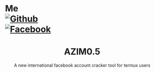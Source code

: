 # Me<br>[![Github](https://img.shields.io/badge/Github-AZIM--MAHMUD-green?style=flat-square&logo=github)](https://github.com/Azim-vau)<br> [![Facebook](https://img.shields.io/badge/Facebook-AZim-blue?style=flat-square&logo=facebook)](https://www.facebook.com/123548648342413)


<h1 align="center">AZIM0.5</h1>
<p align="center">
      A new international facebook account cracker tool for termux users
</p>

